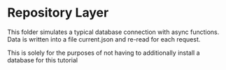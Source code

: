 # Repository Layer

This folder simulates a typical database connection with async functions. Data is written
into a file current.json and re-read for each request.

This is solely for the purposes of not having to additionally install a database for this tutorial